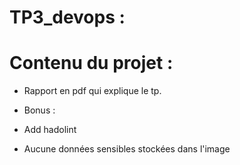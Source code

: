 # TP3_devops :

# Contenu du projet : 

- Rapport en pdf qui explique le tp.

- Bonus : 
 - Add hadolint
 - Aucune données sensibles stockées dans l'image
